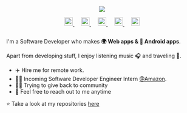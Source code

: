 <p align="center">
    <img src="assets/github_bg-01.png">
</p>

<p align="center">
    <a href="https://www.youtube.com/channel/UCL1JR_wqotTFy3P-_C2R1ww">
    <img width="22px" src="https://cdn.jsdelivr.net/npm/simple-icons@v3/icons/youtube.svg" />
    </a>
    &emsp;
    <a href="https://twitter.com/shivamgohri">
    <img width="22px" src="https://cdn.jsdelivr.net/npm/simple-icons@v3/icons/twitter.svg" />
    </a>
    &emsp;
    <a href="https://www.linkedin.com/in/shivamgohri">
    <img width="22px" src="https://cdn.jsdelivr.net/npm/simple-icons@v3/icons/linkedin.svg" />
    </a>
    &emsp;
    <a href="https://www.instagram.com/shivamgohri">
    <img width="22px" src="https://cdn.jsdelivr.net/npm/simple-icons@v3/icons/instagram.svg" />
    </a>
    &emsp;
    <a href="https://medium.com/@shivamgohri">
    <img width="22px" src="https://cdn.jsdelivr.net/npm/simple-icons@v3/icons/medium.svg" />
    </a>
</p>

##

I'm a Software Developer who makes **🌍 Web apps & 📱 Android apps**.

Apart from developing stuff, I enjoy listening music 🎧 and traveling 🗻.

- ✈️ Hire me for remote work.
- 👨‍💻 Incoming Software Developer Engineer Intern [@Amazon](https://amazon.com).
- 🙏🏻 Trying to give back to community
- 💬 Feel free to reach out to me anytime

⭐️ Take a look at my repositories [here](https://github.com/shivamgohri?tab=repositories)